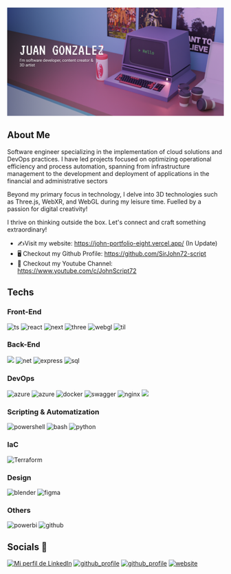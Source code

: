 
![Banner Image](./portfolio_banner2.png)
<br />

## About Me 
Software engineer specializing in the implementation of cloud solutions and DevOps practices. I have led projects focused on optimizing operational efficiency and process automation, spanning from infrastructure management to the development and deployment of applications in the financial and administrative sectors

Beyond my primary focus in technology, I delve into 3D technologies such as Three.js, WebXR, and WebGL during my leisure time. Fuelled by a passion for digital creativity!

I thrive on thinking outside the box.
Let's connect and craft something extraordinary!

- ✍Visit my website: https://john-portfolio-eight.vercel.app/ (In Update)
- 🖥 Checkout my Github Profile: https://github.com/SirJohn72-script
- 🧡 Checkout my Youtube Channel: https://www.youtube.com/c/JohnScript72

## Techs
### Front-End
<img src="https://img.shields.io/badge/TypeScript-007ACC?style=for-the-badge&logo=typescript&logoColor=white" alt="ts"></img>
<img src="https://img.shields.io/badge/React-20232A?style=for-the-badge&logo=react&logoColor=61DAFB" alt="react"></img>
<img src="https://img.shields.io/badge/next.js-000000?style=for-the-badge&logo=nextdotjs&logoColor=white" alt="next"></img>
<img src="https://img.shields.io/badge/ThreeJs-black?style=for-the-badge&logo=three.js&logoColor=white" alt="three"></img>
<img src="https://img.shields.io/badge/WebGL-ffffff?style=for-the-badge&logo=webgl&logoColor=990000" alt="webgl"></img>
<img src="https://img.shields.io/badge/Tailwind_CSS-38B2AC?style=for-the-badge&logo=tailwind-css&logoColor=white" alt="til"></img>

### Back-End
<img src="https://img.shields.io/badge/c%23-%23239120.svg?style=for-the-badge&logo=csharp&logoColor=white"></img>
<img src="https://img.shields.io/badge/.NET-512BD4?style=for-the-badge&logo=dotnet&logoColor=white" alt="net"> </img>
<img src="https://img.shields.io/badge/Express.js-000000?style=for-the-badge&logo=express&logoColor=white" alt="express"> </img>
<img src="https://img.shields.io/badge/Microsoft%20SQL%20Server-CC2927?style=for-the-badge&logo=microsoft%20sql%20server&logoColor=white" alt="sql"></img>

### DevOps 
<img src="https://img.shields.io/badge/microsoft%20azure-0089D6?style=for-the-badge&logo=microsoft-azure&logoColor=white" alt="azure"></img>
<img src="https://img.shields.io/badge/Azure_DevOps-0078D7?style=for-the-badge&logo=azure-devops&logoColor=white" alt="azure"> </img>
<img src="https://img.shields.io/badge/docker-%230db7ed.svg?style=for-the-badge&logo=docker&logoColor=white" alt="docker"></img>
<img src="https://img.shields.io/badge/-Swagger-%23Clojure?style=for-the-badge&logo=swagger&logoColor=white" alt="swagger"></img>
<img src="https://img.shields.io/badge/nginx-%23009639.svg?style=for-the-badge&logo=nginx&logoColor=white" alt="nginx"></img>
<img src="https://img.shields.io/badge/c%23-%23239120.svg?style=for-the-badge&logo=iis&logoColor=white"></img>

### Scripting & Automatization 
<img src="https://img.shields.io/badge/PowerShell-%235391FE.svg?style=for-the-badge&logo=powershell&logoColor=white" alt="powershell"></img>
<img src="https://img.shields.io/badge/shell_script-%23121011.svg?style=for-the-badge&logo=gnu-bash&logoColor=white" alt="bash"></img>
<img src="https://img.shields.io/badge/python-3670A0?style=for-the-badge&logo=python&logoColor=ffdd54" alt="python"></img>

### IaC 
![Terraform](https://img.shields.io/badge/terraform-%235835CC.svg?style=for-the-badge&logo=terraform&logoColor=white)

### Design 
<img src="https://img.shields.io/badge/blender-%23F5792A.svg?style=for-the-badge&logo=blender&logoColor=white" alt="blender"> </img>
<img src="https://img.shields.io/badge/Figma-F24E1E?style=for-the-badge&logo=figma&logoColor=white" alt="figma"></img>

### Others
<img src="https://img.shields.io/badge/power_bi-F2C811?style=for-the-badge&logo=powerbi&logoColor=black" alt="powerbi"></img>
<img src="https://img.shields.io/badge/github-%23121011.svg?style=for-the-badge&logo=github&logoColor=white" alt="github"></img> 

## Socials 🤝​
<a href="https://www.linkedin.com/in/juanglezf/"><img src="https://img.shields.io/badge/LinkedIn-0077B5?style=for-the-badge&logo=linkedin&logoColor=white" alt="Mi perfil de LinkedIn"/></a>
<a href="https://github.com/SirJohn72-script"><img src="https://img.shields.io/badge/GitHub-100000?style=for-the-badge&logo=github&logoColor=white" alt="github_profile"></img></a>
<a href="https://www.youtube.com/c/JohnScript72"><img src="https://img.shields.io/badge/YouTube-FF0000?style=for-the-badge&logo=youtube&logoColor=white" alt="github_profile"></img></a>
<a href="https://john-portfolio-eight.vercel.app"><img src="https://img.shields.io/badge/website-000000?style=for-the-badge&logo=About.me&logoColor=white" alt="website"> </img> </a>
